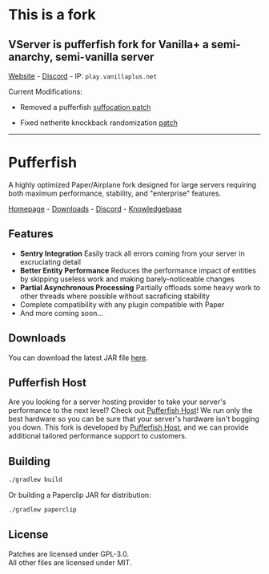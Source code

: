 
# This is a fork
## VServer is pufferfish fork for Vanilla+ a semi-anarchy, semi-vanilla server
[website]: https://vanillaplus.net
[vdiscord]: https://vanillaplus.net/discord

[Website][website] - [Discord][vdiscord] - IP: `play.vanillaplus.net`



Current Modifications:

- [suffocation]: https://github.com/pufferfish-gg/Pufferfish/blob/ver/1.17/patches/server/0008-Optimize-suffocation.patch
Removed a pufferfish [suffocation patch][suffocation]

- [kb]: https://github.com/VanillaPlusMC/VServer/blob/ver/1.17/patches/server/0010-Fixed-Netherite-KB.patch
Fixed netherite knockback randomization [patch][kb]


------------------------------------------------------------------------------------------------------------------------------------

[home]: https://pufferfish.host
[knowledgebase]: https://docs.pufferfish.host
[discord]: https://discord.gg/reZw4vQV9H
[downloads]: https://ci.pufferfish.host/job/Pufferfish

# Pufferfish
A highly optimized Paper/Airplane fork designed for large servers requiring both maximum performance, stability, and "enterprise" features.

[Homepage][home] - [Downloads][downloads] - [Discord][discord] - [Knowledgebase][knowledgebase]

## Features

- **Sentry Integration** Easily track all errors coming from your server in excruciating detail
- **Better Entity Performance** Reduces the performance impact of entities by skipping useless work and making barely-noticeable changes
- **Partial Asynchronous Processing** Partially offloads some heavy work to other threads where possible without sacraficing stability
- Complete compatibility with any plugin compatible with Paper
- And more coming soon...

## Downloads
You can download the latest JAR file [here][downloads].

## Pufferfish Host

Are you looking for a server hosting provider to take your server's performance to the next level? Check out [Pufferfish Host][home]! We run only the best hardware so you can be sure that your server's hardware isn't bogging you down.
This fork is developed by [Pufferfish Host][home], and we can provide additional tailored performance support to customers.

## Building

```bash
./gradlew build
```

Or building a Paperclip JAR for distribution:

```bash
./gradlew paperclip
```

## License
Patches are licensed under GPL-3.0.  
All other files are licensed under MIT.
